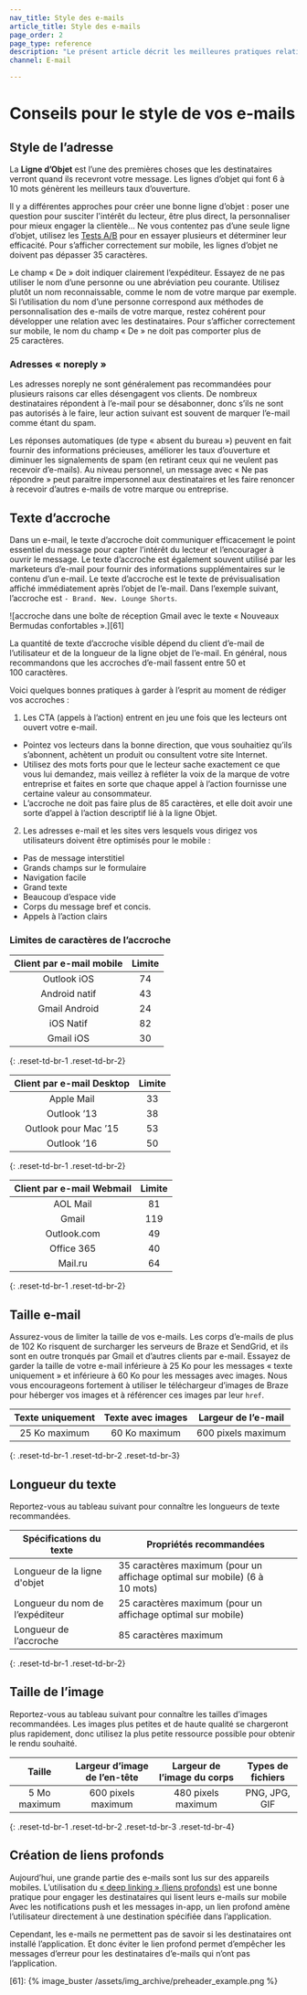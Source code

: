 ```yaml
---
nav_title: Style des e-mails
article_title: Style des e-mails
page_order: 2
page_type: reference
description: "Le présent article décrit les meilleures pratiques relatives au style des messages pour vos campagnes par e-mail."
channel: E-mail

---
```


# Conseils pour le style de vos e-mails

## Style de l’adresse

La **Ligne d’Objet** est l’une des premières choses que les destinataires verront quand ils recevront votre message. Les lignes d’objet qui font 6 à 10 mots génèrent les meilleurs taux d’ouverture. 

Il y a différentes approches pour créer une bonne ligne d’objet : poser une question pour susciter l'intérêt du lecteur, être plus direct, la personnaliser pour mieux engager la clientèle… Ne vous contentez pas d’une seule ligne d’objet, utilisez les [Tests A/B]({{site.baseurl}}/user_guide/engagement_tools/testing/multivariant_testing/#what-are-multivariate-and-ab-testing/) pour en essayer plusieurs et déterminer leur efficacité. Pour s’afficher correctement sur mobile, les lignes d’objet ne doivent pas dépasser 35 caractères.

Le champ « De » doit indiquer clairement l’expéditeur. Essayez de ne pas utiliser le nom d’une personne ou une abréviation peu courante. Utilisez plutôt un nom reconnaissable, comme le nom de votre marque par exemple. Si l’utilisation du nom d’une personne correspond aux méthodes de personnalisation des e-mails de votre marque, restez cohérent pour développer une relation avec les destinataires. Pour s’afficher correctement sur mobile, le nom du champ « De » ne doit pas comporter plus de 25 caractères.

### Adresses « noreply »

Les adresses noreply ne sont généralement pas recommandées pour plusieurs raisons car elles désengagent vos clients. De nombreux destinataires répondent à l’e-mail pour se désabonner, donc s’ils ne sont pas autorisés à le faire, leur action suivant est souvent de marquer l’e-mail comme étant du spam. 

Les réponses automatiques (de type « absent du bureau ») peuvent en fait fournir des informations précieuses, améliorer les taux d’ouverture et diminuer les signalements de spam (en retirant ceux qui ne veulent pas recevoir d’e-mails). Au niveau personnel, un message avec « Ne pas répondre » peut paraitre impersonnel aux destinataires et les faire renoncer à recevoir d’autres e-mails de votre marque ou entreprise.

## Texte d’accroche

Dans un e-mail, le texte d’accroche doit communiquer efficacement le point essentiel du message pour capter l’intérêt du lecteur et l’encourager à ouvrir le message. Le texte d’accroche est également souvent utilisé par les marketeurs d’e-mail pour fournir des informations supplémentaires sur le contenu d’un e-mail. Le texte d’accroche est le texte de prévisualisation affiché immédiatement après l’objet de l’e-mail. Dans l’exemple suivant, l’accroche est `- Brand. New. Lounge Shorts`.

![accroche dans une boîte de réception Gmail avec le texte « Nouveaux Bermudas  confortables ».][61]

La quantité de texte d’accroche visible dépend du client d’e-mail de l’utilisateur et de la longueur de la ligne objet de l’e-mail. En général, nous recommandons que les accroches d’e-mail fassent entre 50 et 100 caractères.

Voici quelques bonnes pratiques à garder à l’esprit au moment de rédiger vos accroches :

1. Les CTA (appels à l’action) entrent en jeu une fois que les lecteurs ont ouvert votre e-mail.
  - Pointez vos lecteurs dans la bonne direction, que vous souhaitiez qu’ils s’abonnent, achètent un produit ou consultent votre site Internet.
  - Utilisez des mots forts pour que le lecteur sache exactement ce que vous lui demandez, mais veillez à refléter la voix de la marque de votre entreprise et faites en sorte que chaque appel à l’action fournisse une certaine valeur au consommateur.
  - L’accroche ne doit pas faire plus de 85 caractères, et elle doit avoir une sorte d’appel à l’action descriptif lié à la ligne Objet.

2. Les adresses e-mail et les sites vers lesquels vous dirigez vos utilisateurs doivent être optimisés pour le mobile :
  - Pas de message interstitiel
  - Grands champs sur le formulaire
  - Navigation facile
  - Grand texte
  - Beaucoup d’espace vide
  - Corps du message bref et concis.
  - Appels à l’action clairs 

### Limites de caractères de l’accroche

  |   Client par e-mail mobile  |  Limite  |
  |:----------------------:|:-------:|
  | Outlook iOS            | 74      |
  | Android natif          | 43      |
  | Gmail Android          | 24      |
  | iOS Natif             | 82      |
  | Gmail iOS              | 30      |
  {: .reset-td-br-1 .reset-td-br-2}

  |  Client par e-mail Desktop  |  Limite  |
  |:----------------------:|:-------:|
  | Apple Mail             | 33      |
  | Outlook ’13            | 38      |
  | Outlook pour Mac ’15   | 53      |
  | Outlook ’16            | 50      |
  {: .reset-td-br-1 .reset-td-br-2}


  |  Client par e-mail Webmail  |  Limite  |
  |:----------------------:|:-------:|
  | AOL Mail               | 81      |
  | Gmail                  | 119     |
  | Outlook.com            | 49      |
  | Office 365             | 40      |
  | Mail.ru                | 64      |
  {: .reset-td-br-1 .reset-td-br-2}

## Taille e-mail

Assurez-vous de limiter la taille de vos e-mails. Les corps d’e-mails de plus de 102 Ko risquent de surcharger les serveurs de Braze et SendGrid, et ils sont en outre tronqués par Gmail et d’autres clients par e-mail. Essayez de garder la taille de votre e-mail inférieure à 25 Ko pour les messages « texte uniquement » et inférieure à 60 Ko pour les messages avec images. Nous vous encourageons fortement à utiliser le téléchargeur d’images de Braze pour héberger vos images et à référencer ces images par leur `href`.

|   Texte uniquement   | Texte avec images |     Largeur de l’e-mail    |
|:-------------:|:----------------:|:------------------:|
| 25 Ko maximum |   60 Ko maximum   | 600 pixels maximum |
{: .reset-td-br-1 .reset-td-br-2 .reset-td-br-3}

## Longueur du texte

Reportez-vous au tableau suivant pour connaître les longueurs de texte recommandées.

| **Spécifications du texte** | **Propriétés recommandées** |
| --- | --- |
| Longueur de la ligne d'objet | 35 caractères maximum (pour un affichage optimal sur mobile) (6 à 10 mots) |
| Longueur du nom de l’expéditeur | 25 caractères maximum (pour un affichage optimal sur mobile) |
| Longueur de l’accroche | 85 caractères maximum |
{: .reset-td-br-1 .reset-td-br-2}

## Taille de l’image

Reportez-vous au tableau suivant pour connaître les tailles d’images recommandées. Les images plus petites et de haute qualité se chargeront plus rapidement, donc utilisez la plus petite ressource possible pour obtenir le rendu souhaité.

|     Taille    | Largeur d’image de l’en-tête |  Largeur de l’image du corps  |   Types de fichiers  |
|:-----------:|:------------------:|:------------------:|:-------------:|
| 5 Mo maximum | 600 pixels maximum | 480 pixels maximum | PNG, JPG, GIF |
{: .reset-td-br-1 .reset-td-br-2 .reset-td-br-3 .reset-td-br-4}

## Création de liens profonds

Aujourd’hui, une grande partie des e-mails sont lus sur des appareils mobiles. L’utilisation du [« deep linking » (liens profonds)]({{site.baseurl}}/user_guide/personalization_and_dynamic_content/deep_linking_to_in-app_content/) est une bonne pratique pour engager les destinataires qui lisent leurs e-mails sur mobile Avec les notifications push et les messages in-app, un lien profond amène l’utilisateur directement à une destination spécifiée dans l’application. 

Cependant, les e-mails ne permettent pas de savoir si les destinataires ont installé l’application. Et donc éviter le lien profond permet d’empêcher les messages d’erreur pour les destinataires d’e-mails qui n’ont pas l’application.

[25]: {{site.baseurl}}/help/best_practices/user_onboarding/#user-onboarding
[61]: {% image_buster /assets/img_archive/preheader_example.png %}
